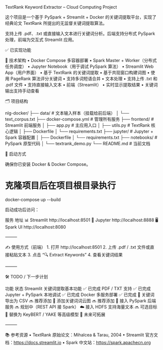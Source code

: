 TextRank Keyword Extractor – Cloud Computing Project

这个项目是一个基于 PySpark + Streamlit + Docker 的关键词提取平台，实现了经典论文 TextRank 所提出的无监督关键词提取算法。

支持上传 .pdf、.txt 或直接输入文本进行关键词分析。后端支持分布式 PySpark 处理，前端为交互式 Streamlit 应用。


✅ 已实现功能

🔧 技术架构
	•	Docker Compose 多容器部署
	•	Spark Master + Worker（分布式任务调度）
	•	Jupyter Notebook（用于调试 PySpark 算法）
	•	Streamlit Web App（用户界面）
	•	基于 TextRank 的关键词提取
	•	基于共现窗口构建词图
	•	使用 PageRank 算法评分关键词
	•	支持多词短语合并
	•	文本处理
	•	支持上传 .txt 和 .pdf 文件
	•	支持直接输入文本
	•	前端（Streamlit）
	•	实时显示提取结果
	•	关键词输出支持手动查看


🗂 项目结构

nlg-docker/
├── data/                  # 文本输入样本（挂载给前后端）
│   └── text_corpus.txt
├── docker-compose.yml     # 管理所有服务
├── frontend/              # Streamlit 前端服务
│   ├── app.py             # 主应用入口
│   ├── utils.py           # TextRank 核心逻辑
│   ├── Dockerfile
│   └── requirements.txt
├── jupyter/               # Jupyter + Spark 容器配置
│   ├── Dockerfile
│   └── requirements.txt
├── notebooks/             # PySpark 原型代码
│   └── textrank_demo.py
└── README.md              # 当前文档


🚀 启动方式

确保你已安装 Docker & Docker Compose。

# 克隆项目后在项目根目录执行
docker-compose up --build

启动成功后访问：

服务	地址
📊 Streamlit	http://localhost:8501
🧪 Jupyter	http://localhost:8888
🖥 Spark UI	http://localhost:8080



⸻

✍️ 使用方式（前端）
	1.	打开 http://localhost:8501
	2.	上传 .pdf / .txt 文件或直接粘贴文本
	3.	点击 “🔍 Extract Keywords”
	4.	查看关键词结果

⸻

🛠️ TODO / 下一步计划

功能	状态
Streamlit 关键词提取基本功能	✅ 已完成
PDF / TXT 支持	✅ 已完成
Jupyter + PySpark 本地调试	✅ 已完成
Docker 多服务部署	✅ 已完成
💾 关键词导出为 CSV	🔜 推荐添加
🌈 添加关键词词云图	🔜 推荐添加
🔗 接入 PySpark 后端服务	🔜 规划中（REST API 接 Spark）
☁️ 接入 HDFS 支持海量文本	🔜 可选目标
🧠 替换为 KeyBERT / YAKE 等高级模型	🧪 未来可拓展



⸻

📚 参考资源
	•	TextRank 原始论文：Mihalcea & Tarau, 2004
	•	Streamlit 官方文档：https://docs.streamlit.io
	•	Spark 中文站：https://spark.apachecn.org

